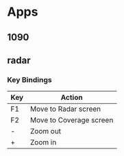 # Apps

## 1090

## radar

### Key Bindings

|  Key  |  Action                   |
| ----- | ------------------------- |
| F1    | Move to Radar screen      |
| F2    | Move to Coverage screen   |
| -     | Zoom out                  |
| +     | Zoom in                   |
